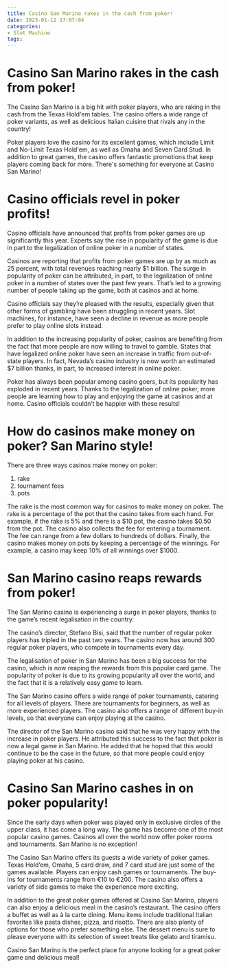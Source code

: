```yaml
---
title: Casino San Marino rakes in the cash from poker!
date: 2023-01-12 17:07:04
categories:
- Slot Machine
tags:
---
```



#  Casino San Marino rakes in the cash from poker!

The Casino San Marino is a big hit with poker players, who are raking in the cash from the Texas Hold'em tables. The casino offers a wide range of poker variants, as well as delicious Italian cuisine that rivals any in the country!

Poker players love the casino for its excellent games, which include Limit and No-Limit Texas Hold'em, as well as Omaha and Seven Card Stud. In addition to great games, the casino offers fantastic promotions that keep players coming back for more. There's something for everyone at Casino San Marino!

#  Casino officials revel in poker profits!

Casino officials have announced that profits from poker games are up significantly this year. Experts say the rise in popularity of the game is due in part to the legalization of online poker in a number of states.

Casinos are reporting that profits from poker games are up by as much as 25 percent, with total revenues reaching nearly $1 billion. The surge in popularity of poker can be attributed, in part, to the legalization of online poker in a number of states over the past few years. That’s led to a growing number of people taking up the game, both at casinos and at home.

Casino officials say they’re pleased with the results, especially given that other forms of gambling have been struggling in recent years. Slot machines, for instance, have seen a decline in revenue as more people prefer to play online slots instead.

In addition to the increasing popularity of poker, casinos are benefiting from the fact that more people are now willing to travel to gamble. States that have legalized online poker have seen an increase in traffic from out-of-state players. In fact, Nevada’s casino industry is now worth an estimated $7 billion thanks, in part, to increased interest in online poker.

Poker has always been popular among casino goers, but its popularity has exploded in recent years. Thanks to the legalization of online poker, more people are learning how to play and enjoying the game at casinos and at home. Casino officials couldn’t be happier with these results!

#  How do casinos make money on poker? San Marino style!

There are three ways casinos make money on poker:

1. rake
2. tournament fees
3. pots


The rake is the most common way for casinos to make money on poker. The rake is a percentage of the pot that the casino takes from each hand. For example, if the rake is 5% and there is a $10 pot, the casino takes $0.50 from the pot. The casino also collects the fee for entering a tournament. The fee can range from a few dollars to hundreds of dollars. Finally, the casino makes money on pots by keeping a percentage of the winnings. For example, a casino may keep 10% of all winnings over $1000.

#  San Marino casino reaps rewards from poker!

The San Marino casino is experiencing a surge in poker players, thanks to the game’s recent legalisation in the country.

The casino’s director, Stefano Bisi, said that the number of regular poker players has tripled in the past two years. The casino now has around 300 regular poker players, who compete in tournaments every day.

The legalisation of poker in San Marino has been a big success for the casino, which is now reaping the rewards from this popular card game. The popularity of poker is due to its growing popularity all over the world, and the fact that it is a relatively easy game to learn.

The San Marino casino offers a wide range of poker tournaments, catering for all levels of players. There are tournaments for beginners, as well as more experienced players. The casino also offers a range of different buy-in levels, so that everyone can enjoy playing at the casino.

The director of the San Marino casino said that he was very happy with the increase in poker players. He attributed this success to the fact that poker is now a legal game in San Marino. He added that he hoped that this would continue to be the case in the future, so that more people could enjoy playing poker at his casino.

#  Casino San Marino cashes in on poker popularity!

Since the early days when poker was played only in exclusive circles of the upper class, it has come a long way. The game has become one of the most popular casino games. Casinos all over the world now offer poker rooms and tournaments. San Marino is no exception!

The Casino San Marino offers its guests a wide variety of poker games. Texas Hold’em, Omaha, 5 card draw, and 7 card stud are just some of the games available. Players can enjoy cash games or tournaments. The buy-ins for tournaments range from €10 to €200. The casino also offers a variety of side games to make the experience more exciting.

In addition to the great poker games offered at Casino San Marino, players can also enjoy a delicious meal in the casino’s restaurant. The casino offers a buffet as well as à la carte dining. Menu items include traditional Italian favorites like pasta dishes, pizza, and risotto. There are also plenty of options for those who prefer something else. The dessert menu is sure to please everyone with its selection of sweet treats like gelato and tiramisu.

Casino San Marino is the perfect place for anyone looking for a great poker game and delicious meal!